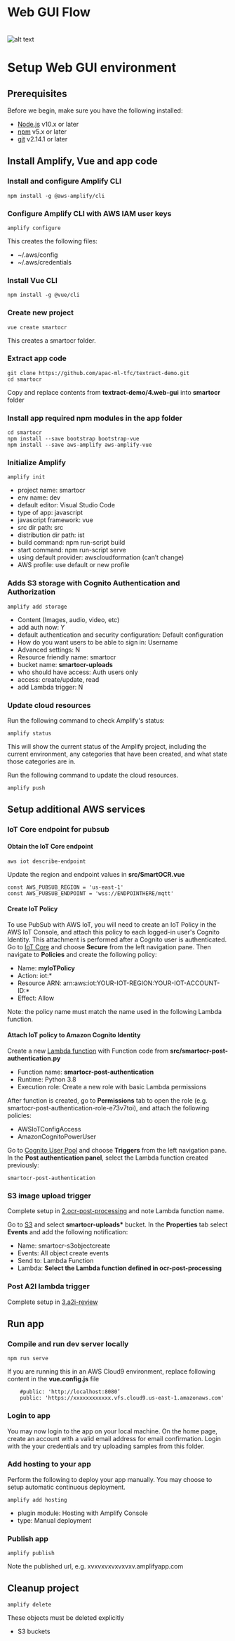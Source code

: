 # Web GUI Flow
<br>![alt text ](https://github.com/apac-ml-tfc/textract-demo/blob/master/4.web-gui/webui-flow.png "Service flow") 

# Setup Web GUI environment

## Prerequisites

Before we begin, make sure you have the following installed:

* [Node.js](https://nodejs.org/) v10.x or later
* [npm](https://www.npmjs.com/) v5.x or later
* [git](https://git-scm.com/) v2.14.1 or later

## Install Amplify, Vue and app code

### Install and configure Amplify CLI
```
npm install -g @aws-amplify/cli
```

### Configure Amplify CLI with AWS IAM user keys
```
amplify configure
```
This creates the following files:
* ~/.aws/config
* ~/.aws/credentials

### Install Vue CLI
```
npm install -g @vue/cli
```

### Create new project
```
vue create smartocr
```
This creates a smartocr folder.

### Extract app code 
```
git clone https://github.com/apac-ml-tfc/textract-demo.git
cd smartocr
```
Copy and replace contents from <b>textract-demo/4.web-gui</b> into <b>smartocr</b> folder

### Install app required npm modules in the app folder
```
cd smartocr
npm install --save bootstrap bootstrap-vue
npm install --save aws-amplify aws-amplify-vue
```

### Initialize Amplify
```
amplify init
```
* project name: smartocr
* env name: dev
* default editor: Visual Studio Code
* type of app: javascript
* javascript framework: vue
* src dir path: src
* distribution dir path: ist
* build command: npm run-script build
* start command: npm run-script serve
* using default provider: awscloudformation (can’t change)
* AWS profile: use default or new profile

### Adds S3 storage with Cognito Authentication and Authorization
```
amplify add storage
```
* Content (Images, audio, video, etc)
* add auth now: Y
* default authentication and security configuration: Default configuration
* How do you want users to be able to sign in: Username
* Advanced settings: N
* Resource friendly name: smartocr
* bucket name: <b>smartocr-uploads</b>
* who should have access: Auth users only
* access: create/update, read
* add Lambda trigger: N

### Update cloud resources
Run the following command to check Amplify's status:
```
amplify status
```
This will show the current status of the Amplify project, including the current environment, any categories that have been created, and what state those categories are in.

Run the following command to update the cloud resources.
```
amplify push
```

## Setup additional AWS services

### IoT Core endpoint for pubsub

#### Obtain the IoT Core endpoint
```
aws iot describe-endpoint
```
Update the region and endpoint values in <b>src/SmartOCR.vue</b>
```
const AWS_PUBSUB_REGION = 'us-east-1'
const AWS_PUBSUB_ENDPOINT = 'wss://ENDPOINTHERE/mqtt'
```
#### Create IoT Policy
To use PubSub with AWS IoT, you will need to create an IoT Policy in the AWS IoT Console, and attach this policy to each logged-in user's Cognito Identity. This attachment is performed after a Cognito user is authenticated.
<br/>Go to [IoT Core](https://console.aws.amazon.com/iot/home) and choose <b>Secure</b> from the left navigation pane. Then navigate to <b>Policies</b> and create the following policy:
* Name: <b>myIoTPolicy</b>
* Action: iot:*
* Resource ARN: arn:aws:iot:YOUR-IOT-REGION:YOUR-IOT-ACCOUNT-ID:*
* Effect: Allow

Note: the policy name must match the name used in the following Lambda function.
#### Attach IoT policy to Amazon Cognito Identity
Create a new [Lambda function](https://console.aws.amazon.com/lambda) with Function code from <b>src/smartocr-post-authentication.py</b>
* Function name: <b>smartocr-post-authentication</b>
* Runtime: Python 3.8
* Execution role: Create a new role with basic Lambda permissions

After function is created, go to <b>Permissions</b> tab to open the role (e.g. smartocr-post-authentication-role-e73v7toi), and attach the following policies:
* AWSIoTConfigAccess
* AmazonCognitoPowerUser

Go to [Cognito User Pool](https://console.aws.amazon.com/cognito/users) and choose <b>Triggers</b> from the left navigation pane. In the <b>Post authentication panel</b>, select the Lambda function created previously:
```
smartocr-post-authentication
```

### S3 image upload trigger
Complete setup in [2.ocr-post-processing](https://github.com/apac-ml-tfc/textract-demo/tree/master/2.ocr-post-processing) and note Lambda function name.

Go to [S3](https://console.aws.amazon.com/s3) and select <b>smartocr-uploads*</b> bucket. In the <b>Properties</b> tab select <b>Events</b> and add the following notification:
* Name: smartocr-s3objectcreate
* Events: All object create events
* Send to: Lambda Function
* Lambda: <b>Select the Lambda function defined in ocr-post-processing</b>

### Post A2I lambda trigger
Complete setup in [3.a2i-review](https://github.com/apac-ml-tfc/textract-demo/tree/master/3.a2i-review)

## Run app

### Compile and run dev server locally
```
npm run serve
```

If you are running this in an AWS Cloud9 environment, replace following content in the <b>vue.config.js</b> file
```
    #public: 'http://localhost:8080’
    public: 'https://xxxxxxxxxxxx.vfs.cloud9.us-east-1.amazonaws.com'
```

### Login to app

You may now login to the app on your local machine. On the home page, create an account with a valid email address for email confirmation. Login with the your credentials and try uploading samples from this folder.

### Add hosting to your app
Perform the following to deploy your app manually. You may choose to setup automatic continuous deployment.
```
amplify add hosting
```
* plugin module: Hosting with Amplify Console
* type: Manual deployment

### Publish app

```
amplify publish
```
Note the published url, e.g. xvxvxvxvxvxvxv.amplifyapp.com

## Cleanup project
```
amplify delete
```
These objects must be deleted explicitly
* S3 buckets
